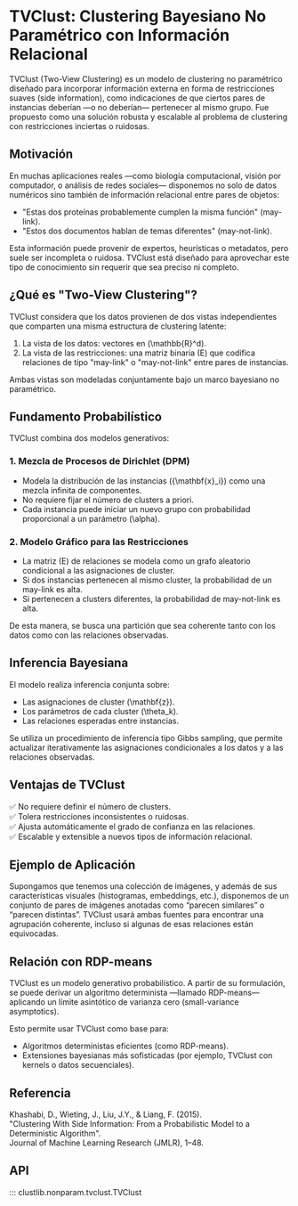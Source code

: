 # TVClust: Clustering Bayesiano No Paramétrico con Información Relacional

TVClust (Two-View Clustering) es un modelo de clustering no paramétrico diseñado para incorporar información externa en forma de restricciones suaves (side information), como indicaciones de que ciertos pares de instancias deberían —o no deberían— pertenecer al mismo grupo. Fue propuesto como una solución robusta y escalable al problema de clustering con restricciones inciertas o ruidosas.

## Motivación

En muchas aplicaciones reales —como biología computacional, visión por computador, o análisis de redes sociales— disponemos no solo de datos numéricos sino también de información relacional entre pares de objetos:

- "Estas dos proteínas probablemente cumplen la misma función" (may-link).
- "Estos dos documentos hablan de temas diferentes" (may-not-link).

Esta información puede provenir de expertos, heurísticas o metadatos, pero suele ser incompleta o ruidosa. TVClust está diseñado para aprovechar este tipo de conocimiento sin requerir que sea preciso ni completo.

## ¿Qué es "Two-View Clustering"?

TVClust considera que los datos provienen de dos vistas independientes que comparten una misma estructura de clustering latente:

1. La vista de los datos: vectores en \(\mathbb{R}^d\).
2. La vista de las restricciones: una matriz binaria \(E\) que codifica relaciones de tipo "may-link" o "may-not-link" entre pares de instancias.

Ambas vistas son modeladas conjuntamente bajo un marco bayesiano no paramétrico.

## Fundamento Probabilístico

TVClust combina dos modelos generativos:

### 1. Mezcla de Procesos de Dirichlet (DPM)
- Modela la distribución de las instancias \(\{\mathbf{x}_i\}\) como una mezcla infinita de componentes.
- No requiere fijar el número de clusters a priori.
- Cada instancia puede iniciar un nuevo grupo con probabilidad proporcional a un parámetro \(\alpha\).

### 2. Modelo Gráfico para las Restricciones
- La matriz \(E\) de relaciones se modela como un grafo aleatorio condicional a las asignaciones de cluster.
- Si dos instancias pertenecen al mismo cluster, la probabilidad de un may-link es alta.
- Si pertenecen a clusters diferentes, la probabilidad de may-not-link es alta.

De esta manera, se busca una partición que sea coherente tanto con los datos como con las relaciones observadas.

## Inferencia Bayesiana

El modelo realiza inferencia conjunta sobre:
- Las asignaciones de cluster \(\mathbf{z}\).
- Los parámetros de cada cluster \(\theta_k\).
- Las relaciones esperadas entre instancias.

Se utiliza un procedimiento de inferencia tipo Gibbs sampling, que permite actualizar iterativamente las asignaciones condicionales a los datos y a las relaciones observadas.

## Ventajas de TVClust

✅ No requiere definir el número de clusters.  
✅ Tolera restricciones inconsistentes o ruidosas.  
✅ Ajusta automáticamente el grado de confianza en las relaciones.  
✅ Escalable y extensible a nuevos tipos de información relacional.

## Ejemplo de Aplicación

Supongamos que tenemos una colección de imágenes, y además de sus características visuales (histogramas, embeddings, etc.), disponemos de un conjunto de pares de imágenes anotadas como “parecen similares” o “parecen distintas”. TVClust usará ambas fuentes para encontrar una agrupación coherente, incluso si algunas de esas relaciones están equivocadas.

## Relación con RDP-means

TVClust es un modelo generativo probabilístico. A partir de su formulación, se puede derivar un algoritmo determinista —llamado RDP-means— aplicando un límite asintótico de varianza cero (small-variance asymptotics).

Esto permite usar TVClust como base para:

- Algoritmos deterministas eficientes (como RDP-means).
- Extensiones bayesianas más sofisticadas (por ejemplo, TVClust con kernels o datos secuenciales).

## Referencia

Khashabi, D., Wieting, J., Liu, J.Y., & Liang, F. (2015).  
"Clustering With Side Information: From a Probabilistic Model to a Deterministic Algorithm".  
Journal of Machine Learning Research (JMLR), 1–48.

## API

::: clustlib.nonparam.tvclust.TVClust